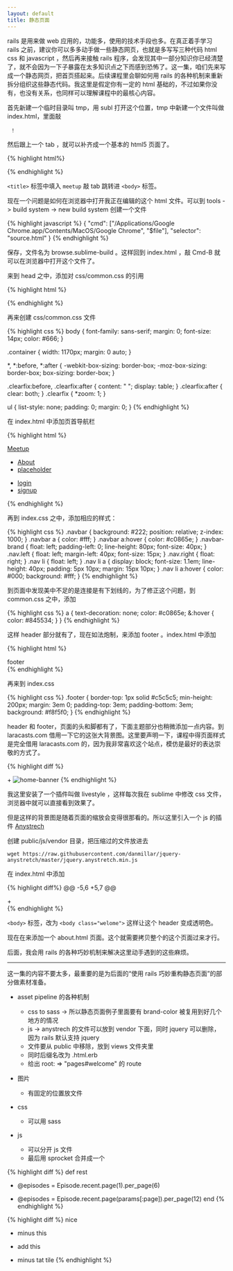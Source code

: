 ```yaml
---
layout: default
title: 静态页面
---
```


<!--
     - 也不一定非要再后面一集里面就把所有的巧妙机制都展示了，可以分几个视频逐步抽出，不足的素材部分也可以逐步添加进来的
 -->

rails 是用来做 web 应用的，功能多，使用的技术手段也多。在真正着手学习 rails 之前，建议你可以多多动手做一些静态网页，也就是多写写三种代码 html css 和 javascript ，然后再来接触 rails 程序，会发现其中一部分知识你已经清楚了，就不会因为一下子暴露在太多知识点之下而感到恐怖了。这一集，咱们先来写成一个静态网页，把首页搭起来。后续课程里会聊如何用 rails 的各种机制来重新拆分组织这些静态代码。我这里是假定你有一定的 html 基础的，不过如果你没有，也没有关系，也同样可以理解课程中的最核心内容。

首先新建一个临时目录叫 tmp，用 subl 打开这个位置，tmp 中新建一个文件叫做 index.html，里面敲

     ！

然后跟上一个 tab ，就可以补齐成一个基本的 html5 页面了。

{% highlight html%}
<!DOCTYPE html>
<html lang="en">
<head>
  <meta charset="UTF-8">
  <title>Document</title>
</head>
<body>

</body>
</html>
{% endhighlight %}

`<title>` 标签中填入 `meetup` 敲 tab 跳转进 `<body>` 标签。

现在一个问题是如何在浏览器中打开我正在编辑的这个 html 文件。可以到 tools -> build system -> new build system 创建一个文件

{% highlight javascript %}
{
    "cmd": ["/Applications/Google Chrome.app/Contents/MacOS/Google Chrome", "$file"],
    "selector": "source.html"
}
{% endhighlight %}

保存，文件名为 browse.sublime-build 。这样回到 index.html ，敲 Cmd-B 就可以在浏览器中打开这个文件了。

来到 head 之中，添加对 css/common.css 的引用

{% highlight html %}
<link rel="stylesheet" href="css/common.css">
{% endhighlight %}

再来创建 css/common.css 文件

{% highlight css %}
body {
  font-family: sans-serif;
  margin: 0;
  font-size: 14px;
  color: #666;
}

.container {
  width: 1170px;
  margin: 0 auto;
}

*, *:before, *:after {
  -webkit-box-sizing: border-box;
  -moz-box-sizing: border-box;
  box-sizing: border-box;
}

.clearfix:before,
.clearfix:after {
  content: " ";
  display: table;
}
.clearfix:after {
  clear: both;
}
.clearfix {
  *zoom: 1;
}

ul {
  list-style: none;
  padding: 0;
  margin: 0;
}
{% endhighlight %}

在 index.html 中添加页首导航栏

{% highlight html %}
<div class="navbar clearfix">
  <div class="container">
    <a class="navbar-brand" href="/">
      Meetup
    </a>
    <ul class="nav left">
      <li><a href="/#about">About</a></li>
      <li><a href="#">placeholder</a></li>
    </ul>
    <ul class="nav right">
      <li><a href="#">login</a></li>
      <li><a href="#">signup</a></li>
    </ul>
  </div>
</div>
{% endhighlight %}

再到 index.css 之中，添加相应的样式：

{% highlight css %}
.navbar {
  background: #222;
  position: relative;
  z-index: 1000;
}
.navbar a {
  color: #fff;
}
.navbar a:hover {
  color: #c0865e;
}
.navbar-brand {
  float: left;
  padding-left: 0;
  line-height: 80px;
  font-size: 40px;
}
.nav.left {
  float: left;
  margin-left: 40px;
  font-size: 15px;
}
.nav.right {
  float: right;
}
.nav  li {
  float: left;
}
.nav  li  a {
  display: block;
  font-size: 1.1em;
  line-height: 40px;
  padding: 5px 10px;
  margin: 15px 10px;
}
.nav  li  a:hover {
  color: #000;
  background: #fff;
}
{% endhighlight %}


到页面中发现美中不足的是连接是有下划线的，为了修正这个问题，到 common.css 之中，添加

{% highlight css %}
a {
  text-decoration: none;
  color: #c0865e;
  &:hover {
    color: #845534;
  }
}
{% endhighlight %}


这样 header 部分就有了，现在如法炮制，来添加 footer 。index.html 中添加

{% highlight html %}
<div class="footer">
  <div class="container">
    footer
  </div>
</div>
{% endhighlight %}

再来到 index.css

{% highlight css %}
.footer {
  border-top: 1px solid #c5c5c5;
  min-height: 200px;
  margin: 3em 0;
  padding-top: 3em;
  padding-bottom: 3em;
  background: #f8f5f0;
}
{% endhighlight %}

header 和 footer，页面的头和脚都有了，下面主题部分也稍微添加一点内容。到 laracasts.com 借用一下它的这张大背景图。这里要声明一下，课程中得页面样式是完全借用 laracasts.com 的，因为我非常喜欢这个站点，模仿是最好的表达崇敬的方式了。

{% highlight diff %}
<body>
+ <img src="images/home-banner-bg.jpg" alt="home-banner">
</body>
{% endhighlight %}



我这里安装了一个插件叫做 livestyle ，这样每次我在 sublime 中修改 css 文件，浏览器中就可以直接看到效果了。

但是这样的背景图是随着页面的缩放会变得很那看的。所以这里引入一个 js 的插件 [Anystrech](https://github.com/danmillar/jquery-anystretch)

创建 public/js/vendor 目录，把压缩过的文件放进去

    wget https://raw.githubusercontent.com/danmillar/jquery-anystretch/master/jquery.anystretch.min.js

在 index.html 中添加

{% highlight diff%}
@@ -5,6 +5,7 @@
   <title>Document</title>
   <link rel="stylesheet" href="css/layout.css">
   <link rel="stylesheet" href="css/common.css">
+  <script src="js/vendor/jquery.anystretch.min.js"></script>
 </head>
 <body>
   <div class="navbar clearfix">
{% endhighlight %}


`<body>` 标签，改为 `<body class="welome">` 这样让这个 header 变成透明色。

现在在来添加一个 about.html 页面。这个就需要拷贝整个的这个页面过来才行。



后面，我会用 rails 的各种巧妙机制来解决这里动手遇到的这些麻烦。

---


这一集的内容不要太多，最重要的是为后面的“使用 rails 巧妙重构静态页面”的部分做素材准备。

- asset pipeline 的各种机制
  - css to sass -> 所以静态页面例子里面要有 brand-color 被复用到好几个地方的情况
  - js -> anystrech 的文件可以放到 vendor 下面，同时 jquery 可以删除，因为 rails 默认支持 jquery
  - 文件要从 public 中移除，放到 views 文件夹里
  - 同时后缀名改为 .html.erb
  - 给出 root: => "pages#welcome" 的 route


- 图片
  - 有固定的位置放文件
- css
  - 可以用 sass
- js
  - 可以分开 js 文件
  - 最后用 sprocket 合并成一个

{% highlight diff %}
def rest
-  @episodes = Episode.recent.page(1).per_page(6)
+  @episodes = Episode.recent.page(params[:page]).per_page(12)
end
{% endhighlight %}

{% highlight diff %}
nice
- minus this
+   add this
- minus tat
tile
{% endhighlight %}

